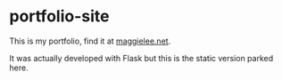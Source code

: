 # portfolio-site

This is my portfolio, find it at <a href="http://www.maggielee.net" target="_blank">maggielee.net</a>.


It was actually developed with Flask but this is the static version parked here.
